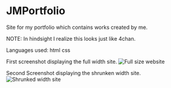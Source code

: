 # JMPortfolio
Site for my portfolio which contains works created by me.

NOTE: In hindsight I realize this looks just like 4chan.

Languages used:
html
css

First screenshot displaying the full width site.
![Full size website](/JMPortfolio/assets/Images/site%20scnsht%20full%20size.png)


Second Screenshot displaying the shrunken width site.
![Shrunked width site](/JMPortfolio/assets/Images/Site%20shrunken%20width.png)





